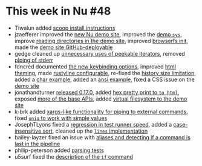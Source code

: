 # This week in Nu #48

- Tiwalun added [scoop install instructions](https://github.com/nushell/nushell.github.io/pull/55)
- jzaefferer improved the [new Nu demo site](https://github.com/nushell/demo/pull/40), improved the [demo `sys`](https://github.com/nushell/demo/pull/22), improve [reading directories in the demo site](https://github.com/nushell/demo/pull/23), improved [browserfs init](https://github.com/nushell/demo/pull/24), made the [demo site GitHub-deployable](https://github.com/nushell/demo/pull/32)
- gedge cleaned up [unnecessary uses of peekable iterators](https://github.com/nushell/nushell/pull/2251), removed [piping of stderr](https://github.com/nushell/nushell/pull/2247)
- fdncred documented [the new keybinding options](https://github.com/nushell/nushell/pull/2246), improved [html theming](https://github.com/nushell/nushell/pull/2245), made [rustyline configurable](https://github.com/nushell/nushell/pull/2238), re-fixed the [history size limitation](https://github.com/nushell/nushell/pull/2238), added a [char example](https://github.com/nushell/nushell/pull/2231), added an [ansi example](https://github.com/nushell/nushell/pull/2230), fixed a CSS issue on the [demo site](https://github.com/nushell/demo/pull/39)
- jonathandturner [released 0.17.0](https://github.com/nushell/nushell/pull/2237), added [hex pretty print to `to html`](https://github.com/nushell/nushell/pull/2221), exposed [more of the base APIs](https://github.com/nushell/nushell/pull/2215), added [virtual filesystem to the demo site](https://github.com/nushell/demo/pull/19)
- k-brk added [xargs-like functionality for piping to external commands](https://github.com/nushell/nushell/pull/2232), fixed [`uniq` to work with simple values](https://github.com/nushell/nushell/pull/2214)
- JosephTLyons fixed a [regression in test runner speed](https://github.com/nushell/nushell/pull/2235), added a [case-insensitive sort](https://github.com/nushell/nushell/pull/2225), cleaned up the [`lines` implementation](https://github.com/nushell/nushell/pull/2207)
- bailey-layzer fixed an issue with [aliases and detecting if a command is last in the pipeline](https://github.com/nushell/nushell/pull/2224)
- philip-peterson added [parsing tests](https://github.com/nushell/nushell/pull/2220)
- u5surf fixed the [description of the `if` command](https://github.com/nushell/nushell/pull/2213)
